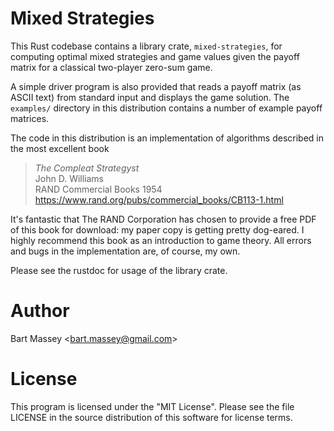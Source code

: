 # Mixed Strategies

This Rust codebase contains a library crate,
`mixed-strategies`, for computing optimal mixed strategies
and game values given the payoff matrix for a classical
two-player zero-sum game.

A simple driver program is also provided that reads a payoff
matrix (as ASCII text) from standard input and displays the
game solution. The `examples/` directory in this
distribution contains a number of example payoff matrices.

The code in this distribution is an implementation of
algorithms described in the most excellent book

> *The Compleat Strategyst*  
> John D. Williams  
> RAND Commercial Books 1954  
> https://www.rand.org/pubs/commercial_books/CB113-1.html

It's fantastic that The RAND Corporation has chosen to
provide a free PDF of this book for download: my paper copy
is getting pretty dog-eared.  I highly recommend this book
as an introduction to game theory. All errors and bugs in
the implementation are, of course, my own.

Please see the rustdoc for usage of the library crate.

# Author

Bart Massey \<bart.massey@gmail.com\>

# License

This program is licensed under the "MIT License".  Please
see the file LICENSE in the source distribution of this
software for license terms.
